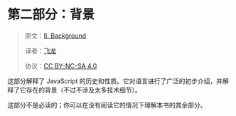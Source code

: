 # 第二部分：背景

> 原文：[II. Background](https://exploringjs.com/es5/pt02.html)
> 
> 译者：[飞龙](https://github.com/wizardforcel)
> 
> 协议：[CC BY-NC-SA 4.0](https://creativecommons.org/licenses/by-nc-sa/4.0/)


这部分解释了 JavaScript 的历史和性质。它对语言进行了广泛的初步介绍，并解释了它存在的背景（不过不涉及太多技术细节）。

这部分不是必读的；你可以在没有阅读它的情况下理解本书的其余部分。


